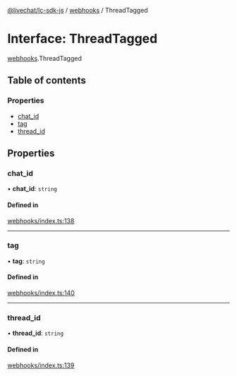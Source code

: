 [@livechat/lc-sdk-js](../README.md) / [webhooks](../modules/webhooks.md) / ThreadTagged

# Interface: ThreadTagged

[webhooks](../modules/webhooks.md).ThreadTagged

## Table of contents

### Properties

- [chat\_id](webhooks.ThreadTagged.md#chat_id)
- [tag](webhooks.ThreadTagged.md#tag)
- [thread\_id](webhooks.ThreadTagged.md#thread_id)

## Properties

### chat\_id

• **chat\_id**: `string`

#### Defined in

[webhooks/index.ts:138](https://github.com/livechat/lc-sdk-js/blob/10347df/src/webhooks/index.ts#L138)

___

### tag

• **tag**: `string`

#### Defined in

[webhooks/index.ts:140](https://github.com/livechat/lc-sdk-js/blob/10347df/src/webhooks/index.ts#L140)

___

### thread\_id

• **thread\_id**: `string`

#### Defined in

[webhooks/index.ts:139](https://github.com/livechat/lc-sdk-js/blob/10347df/src/webhooks/index.ts#L139)
